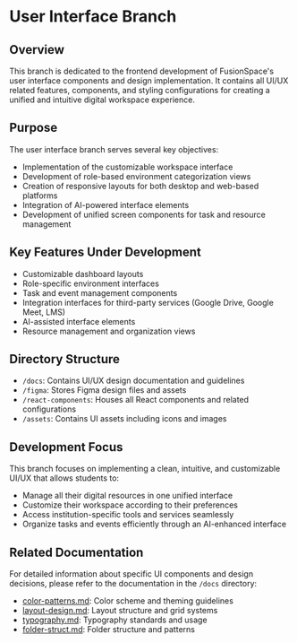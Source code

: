 # User Interface Branch

## Overview

This branch is dedicated to the frontend development of FusionSpace's user interface components and design implementation. It contains all UI/UX related features, components, and styling configurations for creating a unified and intuitive digital workspace experience.

## Purpose

The user interface branch serves several key objectives:

- Implementation of the customizable workspace interface
- Development of role-based environment categorization views
- Creation of responsive layouts for both desktop and web-based platforms
- Integration of AI-powered interface elements
- Development of unified screen components for task and resource management

## Key Features Under Development

- Customizable dashboard layouts
- Role-specific environment interfaces
- Task and event management components
- Integration interfaces for third-party services (Google Drive, Google Meet, LMS)
- AI-assisted interface elements
- Resource management and organization views

## Directory Structure

- `/docs`: Contains UI/UX design documentation and guidelines
- `/figma`: Stores Figma design files and assets
- `/react-components`: Houses all React components and related configurations
- `/assets`: Contains UI assets including icons and images

## Development Focus

This branch focuses on implementing a clean, intuitive, and customizable UI/UX that allows students to:

- Manage all their digital resources in one unified interface
- Customize their workspace according to their preferences
- Access institution-specific tools and services seamlessly
- Organize tasks and events efficiently through an AI-enhanced interface

## Related Documentation

For detailed information about specific UI components and design decisions, please refer to the documentation in the `/docs` directory:

- [color-patterns.md](docs/color-patterns.md): Color scheme and theming guidelines
- [layout-design.md](docs/layout-design.md): Layout structure and grid systems
- [typography.md](docs/typography.md): Typography standards and usage
- [folder-struct.md](docs/folder-struct.md): Folder structure and patterns
